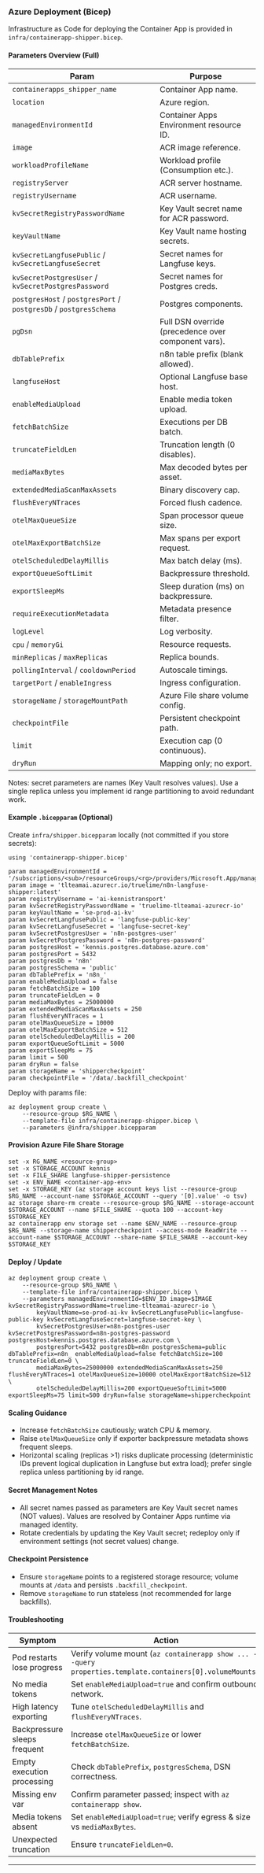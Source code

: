 
### Azure Deployment (Bicep)

Infrastructure as Code for deploying the Container App is provided in
`infra/containerapp-shipper.bicep`.

#### Parameters Overview (Full)
| Param | Purpose |
|-------|---------|
| `containerapps_shipper_name` | Container App name. |
| `location` | Azure region. |
| `managedEnvironmentId` | Container Apps Environment resource ID. |
| `image` | ACR image reference. |
| `workloadProfileName` | Workload profile (Consumption etc.). |
| `registryServer` | ACR server hostname. |
| `registryUsername` | ACR username. |
| `kvSecretRegistryPasswordName` | Key Vault secret name for ACR password. |
| `keyVaultName` | Key Vault name hosting secrets. |
| `kvSecretLangfusePublic` / `kvSecretLangfuseSecret` | Secret names for Langfuse keys. |
| `kvSecretPostgresUser` / `kvSecretPostgresPassword` | Secret names for Postgres creds. |
| `postgresHost` / `postgresPort` / `postgresDb` / `postgresSchema` | Postgres components. |
| `pgDsn` | Full DSN override (precedence over component vars). |
| `dbTablePrefix` | n8n table prefix (blank allowed). |
| `langfuseHost` | Optional Langfuse base host. |
| `enableMediaUpload` | Enable media token upload. |
| `fetchBatchSize` | Executions per DB batch. |
| `truncateFieldLen` | Truncation length (0 disables). |
| `mediaMaxBytes` | Max decoded bytes per asset. |
| `extendedMediaScanMaxAssets` | Binary discovery cap. |
| `flushEveryNTraces` | Forced flush cadence. |
| `otelMaxQueueSize` | Span processor queue size. |
| `otelMaxExportBatchSize` | Max spans per export request. |
| `otelScheduledDelayMillis` | Max batch delay (ms). |
| `exportQueueSoftLimit` | Backpressure threshold. |
| `exportSleepMs` | Sleep duration (ms) on backpressure. |
| `requireExecutionMetadata` | Metadata presence filter. |
| `logLevel` | Log verbosity. |
| `cpu` / `memoryGi` | Resource requests. |
| `minReplicas` / `maxReplicas` | Replica bounds. |
| `pollingInterval` / `cooldownPeriod` | Autoscale timings. |
| `targetPort` / `enableIngress` | Ingress configuration. |
| `storageName` / `storageMountPath` | Azure File share volume config. |
| `checkpointFile` | Persistent checkpoint path. |
| `limit` | Execution cap (0 continuous). |
| `dryRun` | Mapping only; no export. |

Notes: secret parameters are names (Key Vault resolves values). Use a single replica unless you implement id range partitioning to avoid redundant work.

#### Example `.bicepparam` (Optional)
Create `infra/shipper.bicepparam` locally (not committed if you store secrets):
```bicep
using 'containerapp-shipper.bicep'

param managedEnvironmentId = '/subscriptions/<sub>/resourceGroups/<rg>/providers/Microsoft.App/managedEnvironments/<env>'
param image = 'tlteamai.azurecr.io/truelime/n8n-langfuse-shipper:latest'
param registryUsername = 'ai-kennistransport'
param kvSecretRegistryPasswordName = 'truelime-tlteamai-azurecr-io'
param keyVaultName = 'se-prod-ai-kv'
param kvSecretLangfusePublic = 'langfuse-public-key'
param kvSecretLangfuseSecret = 'langfuse-secret-key'
param kvSecretPostgresUser = 'n8n-postgres-user'
param kvSecretPostgresPassword = 'n8n-postgres-password'
param postgresHost = 'kennis.postgres.database.azure.com'
param postgresPort = 5432
param postgresDb = 'n8n'
param postgresSchema = 'public'
param dbTablePrefix = 'n8n_'
param enableMediaUpload = false
param fetchBatchSize = 100
param truncateFieldLen = 0
param mediaMaxBytes = 25000000
param extendedMediaScanMaxAssets = 250
param flushEveryNTraces = 1
param otelMaxQueueSize = 10000
param otelMaxExportBatchSize = 512
param otelScheduledDelayMillis = 200
param exportQueueSoftLimit = 5000
param exportSleepMs = 75
param limit = 500
param dryRun = false
param storageName = 'shippercheckpoint'
param checkpointFile = '/data/.backfill_checkpoint'
```

Deploy with params file:
```fish
az deployment group create \
	--resource-group $RG_NAME \
	--template-file infra/containerapp-shipper.bicep \
	--parameters @infra/shipper.bicepparam
```

#### Provision Azure File Share Storage
```fish
set -x RG_NAME <resource-group>
set -x STORAGE_ACCOUNT kennis
set -x FILE_SHARE langfuse-shipper-persistence
set -x ENV_NAME <container-app-env>
set -x STORAGE_KEY (az storage account keys list --resource-group $RG_NAME --account-name $STORAGE_ACCOUNT --query '[0].value' -o tsv)
az storage share-rm create --resource-group $RG_NAME --storage-account $STORAGE_ACCOUNT --name $FILE_SHARE --quota 100 --account-key $STORAGE_KEY
az containerapp env storage set --name $ENV_NAME --resource-group $RG_NAME --storage-name shippercheckpoint --access-mode ReadWrite --account-name $STORAGE_ACCOUNT --share-name $FILE_SHARE --account-key $STORAGE_KEY
```

#### Deploy / Update
```fish
az deployment group create \
	--resource-group $RG_NAME \
	--template-file infra/containerapp-shipper.bicep \
	--parameters managedEnvironmentId=$ENV_ID image=$IMAGE kvSecretRegistryPasswordName=truelime-tlteamai-azurecr-io \
		keyVaultName=se-prod-ai-kv kvSecretLangfusePublic=langfuse-public-key kvSecretLangfuseSecret=langfuse-secret-key \
		kvSecretPostgresUser=n8n-postgres-user kvSecretPostgresPassword=n8n-postgres-password postgresHost=kennis.postgres.database.azure.com \
		postgresPort=5432 postgresDb=n8n postgresSchema=public dbTablePrefix=n8n_ enableMediaUpload=false fetchBatchSize=100 truncateFieldLen=0 \
		mediaMaxBytes=25000000 extendedMediaScanMaxAssets=250 flushEveryNTraces=1 otelMaxQueueSize=10000 otelMaxExportBatchSize=512 \
		otelScheduledDelayMillis=200 exportQueueSoftLimit=5000 exportSleepMs=75 limit=500 dryRun=false storageName=shippercheckpoint
```

#### Scaling Guidance
- Increase `fetchBatchSize` cautiously; watch CPU & memory.
- Raise `otelMaxQueueSize` only if exporter backpressure metadata shows frequent sleeps.
- Horizontal scaling (replicas >1) risks duplicate processing (deterministic IDs prevent logical duplication in Langfuse but extra load); prefer single replica unless partitioning by id range.

#### Secret Management Notes
- All secret names passed as parameters are Key Vault secret names (NOT values). Values are resolved by Container Apps runtime via managed identity.
- Rotate credentials by updating the Key Vault secret; redeploy only if environment settings (not secret values) change.

#### Checkpoint Persistence
- Ensure `storageName` points to a registered storage resource; volume mounts at `/data` and persists `.backfill_checkpoint`.
- Remove `storageName` to run stateless (not recommended for large backfills).

#### Troubleshooting
| Symptom | Action |
|---------|--------|
| Pod restarts lose progress | Verify volume mount (`az containerapp show ... --query properties.template.containers[0].volumeMounts`). |
| No media tokens | Set `enableMediaUpload=true` and confirm outbound network. |
| High latency exporting | Tune `otelScheduledDelayMillis` and `flushEveryNTraces`. |
| Backpressure sleeps frequent | Increase `otelMaxQueueSize` or lower `fetchBatchSize`. |
| Empty execution processing | Check `dbTablePrefix`, `postgresSchema`, DSN correctness. |
| Missing env var | Confirm parameter passed; inspect with `az containerapp show`. |
| Media tokens absent | Set `enableMediaUpload=true`; verify egress & size vs `mediaMaxBytes`. |
| Unexpected truncation | Ensure `truncateFieldLen=0`. |

---
